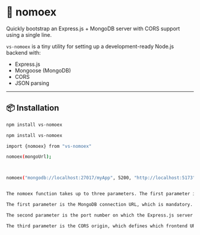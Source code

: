 # 🧩 nomoex

Quickly bootstrap an Express.js + MongoDB server with CORS support using a single line.

`vs-nomoex` is a tiny utility for setting up a development-ready Node.js backend with:
- Express.js
- Mongoose (MongoDB)
- CORS
- JSON parsing


---



## 📦 Installation

```bash
npm install vs-nomoex
```

```bash
npm install vs-nomoex
```

```bash
import {nomoex} from "vs-nomoex"
```

```bash
nomoex(mongoUrl);



nomoex("mongodb://localhost:27017/myApp", 5200, "http://localhost:5173");


The nomoex function takes up to three parameters. The first parameter is required, while the other two are optional and come with default values.

The first parameter is the MongoDB connection URL, which is mandatory. This is the URI used to connect your backend to a MongoDB database. For example: "mongodb://localhost:27017/myApp".

The second parameter is the port number on which the Express.js server will run. If you don’t provide it, the server will automatically run on port 5200.

The third parameter is the CORS origin, which defines which frontend URLs are allowed to access your backend. By default, it is set to true, meaning all origins are allowed. You can pass a specific origin string like "http://localhost:3000" to allow only that frontend.

```